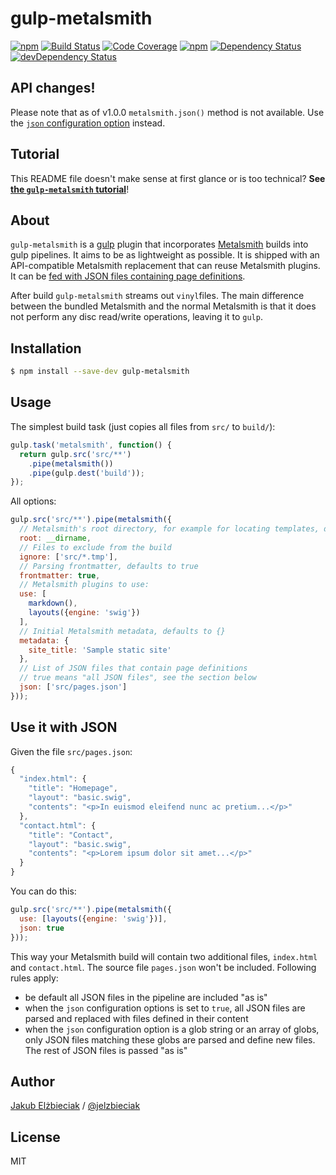 # gulp-metalsmith

[![npm](https://img.shields.io/npm/v/gulp-metalsmith.svg)](https://www.npmjs.com/package/gulp-metalsmith)
[![Build Status](https://travis-ci.org/jelz/gulp-metalsmith.svg)](https://travis-ci.org/jelz/gulp-metalsmith)
[![Code Coverage](https://codecov.io/github/jelz/gulp-metalsmith/coverage.svg?branch=master)](https://codecov.io/github/jelz/gulp-metalsmith?branch=master)
[![npm](https://img.shields.io/npm/dt/gulp-metalsmith.svg)](https://www.npmjs.com/package/gulp-metalsmith)
[![Dependency Status](https://david-dm.org/jelz/gulp-metalsmith.svg)](https://david-dm.org/jelz/gulp-metalsmith)
[![devDependency Status](https://david-dm.org/jelz/gulp-metalsmith/dev-status.svg)](https://david-dm.org/jelz/gulp-metalsmith#info=devDependencies)


## API changes!

Please note that as of v1.0.0 `metalsmith.json()` method is not available. Use
the [`json` configuration option](#use-it-with-json) instead.


## Tutorial

This README file doesn't make sense at first glance or is too technical? **See
[the `gulp-metalsmith` tutorial](./tutorial)**!


## About 

`gulp-metalsmith` is a [gulp](https://github.com/gulpjs/gulp) plugin that
incorporates [Metalsmith](http://www.metalsmith.io) builds into gulp pipelines.
It aims to be as lightweight as possible. It is shipped with an API-compatible
Metalsmith replacement that can reuse Metalsmith plugins. It can be [fed with
JSON files containing page definitions](#use-it-with-json).

After build `gulp-metalsmith` streams out `vinyl`files. The main difference
between the bundled Metalsmith and the normal Metalsmith is that it does not
perform any disc read/write operations, leaving it to `gulp`.


## Installation

```sh
$ npm install --save-dev gulp-metalsmith
```


## Usage

The simplest build task (just copies all files from `src/` to `build/`):

```js
gulp.task('metalsmith', function() {
  return gulp.src('src/**')
    .pipe(metalsmith())
    .pipe(gulp.dest('build'));
});
```

All options:

```js
gulp.src('src/**').pipe(metalsmith({
  // Metalsmith's root directory, for example for locating templates, defaults to CWD
  root: __dirname,
  // Files to exclude from the build
  ignore: ['src/*.tmp'],
  // Parsing frontmatter, defaults to true
  frontmatter: true,
  // Metalsmith plugins to use:
  use: [
    markdown(),
    layouts({engine: 'swig'})
  ],
  // Initial Metalsmith metadata, defaults to {}
  metadata: {
    site_title: 'Sample static site'
  },
  // List of JSON files that contain page definitions
  // true means "all JSON files", see the section below
  json: ['src/pages.json']
}));
```


## Use it with JSON

Given the file `src/pages.json`:

```js
{
  "index.html": {
    "title": "Homepage",
    "layout": "basic.swig",
    "contents": "<p>In euismod eleifend nunc ac pretium...</p>"
  },
  "contact.html": {
    "title": "Contact",
    "layout": "basic.swig",
    "contents": "<p>Lorem ipsum dolor sit amet...</p>"
  }
}
```

You can do this:

```js
gulp.src('src/**').pipe(metalsmith({
  use: [layouts({engine: 'swig'})],
  json: true
}));
```

This way your Metalsmith build will contain two additional files, `index.html`
and `contact.html`. The source file `pages.json` won't be included. Following
rules apply:

- be default all JSON files in the pipeline are included "as is"
- when the `json` configuration options is set to `true`, all JSON files are
  parsed and replaced with files defined in their content
- when the `json` configuration option is a glob string or an array of globs,
  only JSON files matching these globs are parsed and define new files. The rest
  of JSON files is passed "as is"


## Author

[Jakub Elżbieciak](https://elzbieciak.pl) /
[@jelzbieciak](https://twitter.com/jelzbieciak)


## License

MIT
